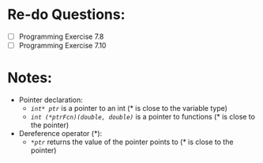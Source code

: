 # Re-do Questions:  
- [ ] Programming Exercise 7.8  
- [ ] Programming Exercise 7.10  
# Notes:
- Pointer declaration:
  - _`int* ptr`_ is a pointer to an int (* is close to the variable type)
  - _`int (*ptrFcn)(double, double)`_ is a pointer to functions (* is close to the pointer)
- Dereference operator (*):
  - _`*ptr`_ returns the value of the pointer points to (* is close to the pointer)